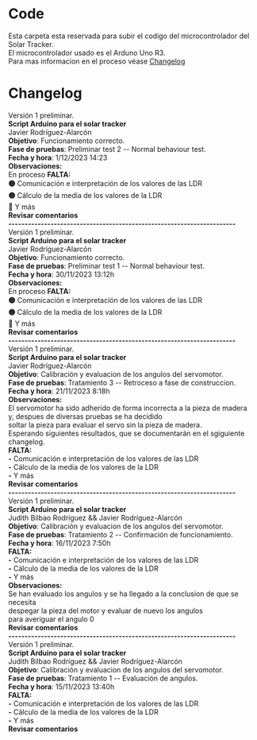# Code
Esta carpeta esta reservada para subir el codigo del microcontrolador del Solar Tracker. <br/>
El microcontrolador usado es el Arduno Uno R3.<br/>
Para mas informacion en el proceso véase [Changelog](#changelog)

# Changelog
Versión 1 preliminar. <br/>
**Script Arduino para el solar tracker** <br/>
Javier Rodríguez-Alarcón <br/>
**Objetivo**: Funcionamiento correcto. <br/>
**Fase de pruebas**: Preliminar test 2 -- Normal behaviour test.<br/>
**Fecha y hora**: 1/12/2023 14:23 <br/>
**Observaciones:**<br/>
    En proceso
**FALTA:** <br/>
    **🟡** Comunicación e interpretación de los valores de las LDR <br/>
    **🟡** Cálculo de la media de los valores de la LDR <br/>
    **🔴** Y más <br/>
**Revisar comentarios** <br/>
**----------------------------------------------------------------------<br/>**
Versión 1 preliminar. <br/>
**Script Arduino para el solar tracker** <br/>
Javier Rodríguez-Alarcón <br/>
**Objetivo**: Funcionamiento correcto. <br/>
**Fase de pruebas**: Preliminar test 1 -- Normal behaviour test.<br/>
**Fecha y hora**: 30/11/2023 13:12h <br/>
**Observaciones:**<br/>
    En proceso
**FALTA:** <br/>
    **🟡** Comunicación e interpretación de los valores de las LDR <br/>
    **🟡** Cálculo de la media de los valores de la LDR <br/>
    **🔴** Y más <br/>
**Revisar comentarios** <br/>
**----------------------------------------------------------------------<br/>**
Versión 1 preliminar. <br/>
**Script Arduino para el solar tracker** <br/>
Javier Rodríguez-Alarcón <br/>
**Objetivo**: Calibración y evaluacion de los angulos del servomotor. <br/>
**Fase de pruebas**: Tratamiento 3 -- Retroceso a fase de construccion.<br/>
**Fecha y hora**: 21/11/2023 8:18h <br/>
**Observaciones:**<br/>
    El servomotor ha sido adherido de forma incorrecta a la pieza de madera <br/> y, despues de diversas pruebas se ha decidido <br/>soltar la pieza para evaluar el servo sin la pieza de madera. <br/>Esperando siguientes resultados, que se documentarán en el sgiguiente changelog.<br/>
**FALTA:** <br/>
    **-** Comunicación e interpretación de los valores de las LDR <br/>
    **-** Cálculo de la media de los valores de la LDR <br/>
    **-** Y más <br/>
**Revisar comentarios** <br/>
**----------------------------------------------------------------------<br/>**
Versión 1 preliminar. <br/>
**Script Arduino para el solar tracker** <br/>
Judith Bilbao Rodríguez && Javier Rodríguez-Alarcón <br/>
**Objetivo**: Calibración y evaluacion de los angulos del servomotor. <br/>
**Fase de pruebas**: Tratamiento 2 -- Confirmación de funcionamiento.<br/>
**Fecha y hora**: 16/11/2023 7:50h <br/>
**FALTA:** <br/>
    **-** Comunicación e interpretación de los valores de las LDR <br/>
    **-** Cálculo de la media de los valores de la LDR <br/>
    **-** Y más <br/>
**Observaciones:**<br/>
   Se han evaluado los angulos y se ha llegado a la conclusion de que se necesita<br/> despegar la pieza del motor y evaluar de nuevo los angulos <br/>para averiguar el angulo 0<br/>
**Revisar comentarios** <br/>
**----------------------------------------------------------------------<br/>**
Versión 1 preliminar. <br/>
**Script Arduino para el solar tracker** <br/>
Judith Bilbao Rodríguez && Javier Rodríguez-Alarcón <br/>
**Objetivo**: Calibración y evaluacion de los angulos del servomotor. <br/>
**Fase de pruebas**: Tratamiento 1 -- Evaluación de angulos.<br/>
**Fecha y hora**: 15/11/2023 13:40h <br/>
**FALTA:** <br/>
    **-** Comunicación e interpretación de los valores de las LDR <br/>
    **-** Cálculo de la media de los valores de la LDR <br/>
    **-** Y más <br/>
**Revisar comentarios** <br/>
